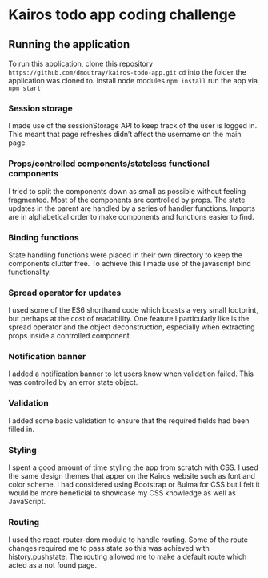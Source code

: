 # Kairos todo app coding challenge

## Running the application
To run this application, clone this repository `https://github.com/dmoutray/kairos-todo-app.git`
`cd` into the folder the application was cloned to.
install node modules `npm install`
run the app via `npm start`

### Session storage 

I made use of the sessionStorage API to keep track of the user is logged in. This meant that page refreshes didn’t affect the username on the main page. 

### Props/controlled components/stateless functional components 

I tried to split the components down as small as possible without feeling fragmented. Most of the components are controlled by props. The state updates in the parent are handled by a series of handler functions. 
Imports are in alphabetical order to make components and functions easier to find. 

### Binding functions 

State handling functions were placed in their own directory to keep the components clutter free. To achieve this I made use of the javascript bind functionality.  

### Spread operator for updates 

I used some of the ES6 shorthand code which boasts a very small footprint, but perhaps at the cost of readability. One feature I particularly like is the spread operator and the object deconstruction, especially when extracting props inside a controlled component. 

### Notification banner 

I added a notification banner to let users know when validation failed. This was controlled by an error state object. 

### Validation 

I added some basic validation to ensure that the required fields had been filled in. 

### Styling 

I spent a good amount of time styling the app from scratch with CSS. I used the same design themes that apper on the Kairos website such as font and color scheme.
I had considered using Bootstrap or Bulma for CSS but I felt it would be more beneficial to showcase my CSS knowledge as well as JavaScript. 

### Routing 

I used the react-router-dom module to handle routing. Some of the route changes required me to pass state so this was achieved with history.pushstate. 
The routing allowed me to make a default route which acted as a not found page. 
